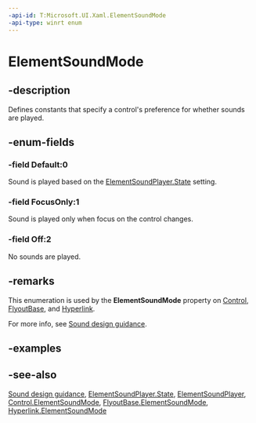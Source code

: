 ```yaml
---
-api-id: T:Microsoft.UI.Xaml.ElementSoundMode
-api-type: winrt enum
---
```


<!-- Enumeration syntax
public enum Windows.UI.Xaml.ElementSoundMode : int
-->

# ElementSoundMode

## -description
Defines constants that specify a control's preference for whether sounds are played.

## -enum-fields
### -field Default:0
Sound is played based on the [ElementSoundPlayer.State](elementsoundplayer_state.md) setting.

### -field FocusOnly:1
Sound is played only when focus on the control changes.

### -field Off:2
No sounds are played.


## -remarks
This enumeration is used by the **ElementSoundMode** property on [Control](../microsoft.ui.xaml.controls/control_elementsoundmode.md), [FlyoutBase](../microsoft.ui.xaml.controls.primitives/flyoutbase_elementsoundmode.md), and [Hyperlink](../microsoft.ui.xaml.documents/hyperlink_elementsoundmode.md).

For more info, see [Sound design guidance](/windows/apps/design/style/sound).

## -examples

## -see-also
[Sound design guidance](/windows/apps/design/style/sound), [ElementSoundPlayer.State](elementsoundplayer_state.md), [ElementSoundPlayer](elementsoundplayer.md), [Control.ElementSoundMode](../microsoft.ui.xaml.controls/control_elementsoundmode.md), [FlyoutBase.ElementSoundMode](../microsoft.ui.xaml.controls.primitives/flyoutbase_elementsoundmode.md), [Hyperlink.ElementSoundMode](../microsoft.ui.xaml.documents/hyperlink_elementsoundmode.md)
